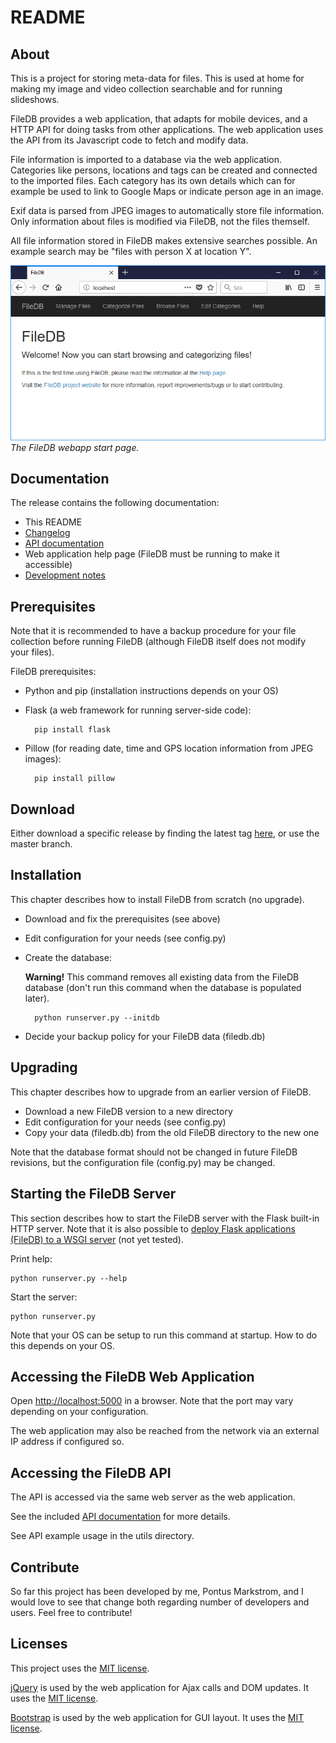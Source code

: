 # README #

## About ##

This is a project for storing meta-data for files. This is used at home for making my image and video collection searchable and for running slideshows.

FileDB provides a web application, that adapts for mobile devices, and a HTTP API for doing tasks from other applications. The web application uses the API from its Javascript code to fetch and modify data.

File information is imported to a database via the web application. Categories like persons, locations and tags can be created and connected to the imported files. Each category has its own details which can for example be used to link to Google Maps or indicate person age in an image.

Exif data is parsed from JPEG images to automatically store file information. Only information about files is modified via FileDB, not the files themself.

All file information stored in FileDB makes extensive searches possible. An example search may be "files with person X at location Y".

![Webapp screenshot](images/filedb_webapp_screenshot.png)
*The FileDB webapp start page.*

## Documentation ##

The release contains the following documentation:

* This README
* [Changelog](CHANGES.html)
* [API documentation](API.html)
* Web application help page (FileDB must be running to make it accessible)
* [Development notes](DESIGN.txt)

## Prerequisites ##

Note that it is recommended to have a backup procedure for your file collection before running FileDB (although FileDB itself does not modify your files).

FileDB prerequisites:

- Python and pip (installation instructions depends on your OS)
- Flask (a web framework for running server-side code):

        pip install flask

- Pillow (for reading date, time and GPS location information from JPEG images):

        pip install pillow

## Download ##

Either download a specific release by finding the latest tag [here](https://bitbucket.org/pontusmarkstrom/filedb/downloads/?tab=tags), or use the master branch.

## Installation ##

This chapter describes how to install FileDB from scratch (no upgrade).

- Download and fix the prerequisites (see above)
- Edit configuration for your needs (see config.py)
- Create the database:

  **Warning!** This command removes all existing data from the FileDB database (don't run this command when the database is populated later).

        python runserver.py --initdb

- Decide your backup policy for your FileDB data (filedb.db)

## Upgrading ##

This chapter describes how to upgrade from an earlier version of FileDB.

- Download a new FileDB version to a new directory
- Edit configuration for your needs (see config.py)
- Copy your data (filedb.db) from the old FileDB directory to the new one

Note that the database format should not be changed in future FileDB revisions, but the configuration file (config.py) may be changed.

## Starting the FileDB Server ##

This section describes how to start the FileDB server with the Flask built-in HTTP server. Note that it is also possible to [deploy Flask applications (FileDB) to a WSGI server](http://flask.pocoo.org/docs/0.12/deploying/#deployment) (not yet tested).

Print help:

    python runserver.py --help

Start the server:

    python runserver.py

Note that your OS can be setup to run this command at startup. How to do this depends on your OS.

## Accessing the FileDB Web Application ##

Open [http://localhost:5000](http://localhost:5000) in a browser. Note that the port may vary depending on your configuration.

The web application may also be reached from the network via an external IP address if configured so.

## Accessing the FileDB API ##

The API is accessed via the same web server as the web application.

See the included [API documentation](API.html) for more details.

See API example usage in the utils directory.

## Contribute ##

So far this project has been developed by me, Pontus Markstrom, and I would love to see that change both regarding number of developers and users. Feel free to contribute!

## Licenses ##

This project uses the [MIT license](LICENSE.txt).

[jQuery](http://jquery.com/) is used by the web application for Ajax calls and DOM updates. It uses the [MIT license](https://jquery.org/license/).

[Bootstrap](http://getbootstrap.com) is used by the web application for GUI layout. It uses the [MIT license](https://v4-alpha.getbootstrap.com/about/license/).
